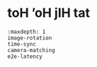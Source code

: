 # toH ’oH jIH tat

```{toctree}
:maxdepth: 1
image-rotation
time-sync
camera-matching
e2e-latency
```
